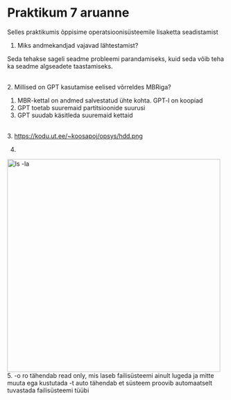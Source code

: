 # Praktikum 7 aruanne

Selles praktikumis õppisime operatsioonisüsteemile lisaketta seadistamist

1. Miks andmekandjad vajavad lähtestamist?

Seda tehakse sageli seadme probleemi parandamiseks, kuid seda võib teha ka seadme algseadete taastamiseks.

<br>
2. Millised on GPT kasutamise eelised võrreldes MBRiga?
<ol>
  <li>MBR-kettal on andmed salvestatud ühte kohta. GPT-l on koopiad</li>
  <li>GPT toetab suuremaid partitsioonide suurusi</li>
  <li>GPT suudab käsitleda suuremaid kettaid</li>
</ol>

<br>
3. <a href="https://kodu.ut.ee/~koosapoj/opsys/hdd.png">https://kodu.ut.ee/~koosapoj/opsys/hdd.png</a>

<br>

4.
<img width="491" alt="ls -la" src="https://github.com/user-attachments/assets/51c7cccc-8347-4adb-bdae-9c26df87caa6">

<br>
5. -o ro tähendab read only, mis laseb failisüsteemi ainult lugeda ja mitte muuta ega kustutada
-t auto tähendab et süsteem proovib automaatselt tuvastada failisüsteemi tüübi


